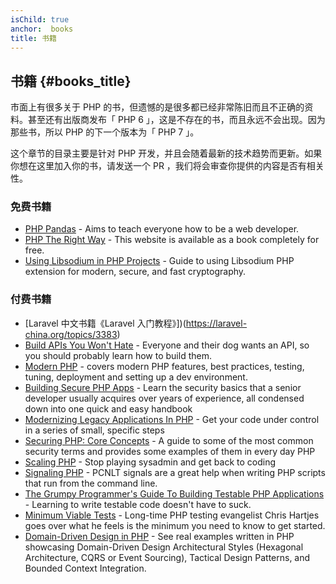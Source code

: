 ```yaml
---
isChild: true
anchor:  books
title: 书籍
---
```


## 书籍 {#books_title}

市面上有很多关于 PHP 的书，但遗憾的是很多都已经非常陈旧而且不正确的资料。甚至还有出版商发布「 PHP 6 」，这是不存在的书，而且永远不会出现。因为那些书，所以 PHP 的下一个版本为「 PHP 7 」。


这个章节的目录主要是针对 PHP 开发，并且会随着最新的技术趋势而更新。如果你想在这里加入你的书，请发送一个 PR ，我们将会审查你提供的内容是否有相关性。

### 免费书籍

* [PHP Pandas](http://daylerees.com/php-pandas/) - Aims to teach everyone how to be a web developer.
* [PHP The Right Way](https://leanpub.com/phptherightway/) - This website is available as a book completely for free.
* [Using Libsodium in PHP Projects](https://paragonie.com/book/pecl-libsodium) - Guide to using Libsodium PHP extension
for modern, secure, and fast cryptography.

### 付费书籍

* [Laravel 中文书籍《Laravel 入门教程》])(https://laravel-china.org/topics/3383)
* [Build APIs You Won't Hate](https://apisyouwonthate.com/) - Everyone and their dog wants an API,
so you should probably learn how to build them.
* [Modern PHP](http://shop.oreilly.com/product/0636920033868.do) - covers modern PHP features, best practices, testing, tuning, deployment and setting up a dev environment.
* [Building Secure PHP Apps](https://leanpub.com/buildingsecurephpapps) - Learn the security basics that a senior
developer usually acquires over years of experience, all condensed down into one quick and easy handbook
* [Modernizing Legacy Applications In PHP](https://leanpub.com/mlaphp) - Get your code under control in a series of
small, specific steps
* [Securing PHP: Core Concepts](https://leanpub.com/securingphp-coreconcepts) - A guide to some of the most common
security terms and provides some examples of them in every day PHP
* [Scaling PHP](http://www.scalingphpbook.com/) - Stop playing sysadmin and get back to coding
* [Signaling PHP](https://leanpub.com/signalingphp) - PCNLT signals are a great help when writing PHP scripts that
run from the command line.
* [The Grumpy Programmer's Guide To Building Testable PHP Applications](https://leanpub.com/grumpy-testing) - Learning
to write testable code doesn't have to suck.
* [Minimum Viable Tests](https://leanpub.com/minimumviabletests) - Long-time PHP testing evangelist Chris Hartjes goes over what he feels is the minimum you need to know to get started.
* [Domain-Driven Design in PHP](https://leanpub.com/ddd-in-php) - See real examples written in PHP showcasing Domain-Driven Design Architectural Styles (Hexagonal Architecture, CQRS or Event Sourcing), Tactical Design Patterns, and Bounded Context Integration.
